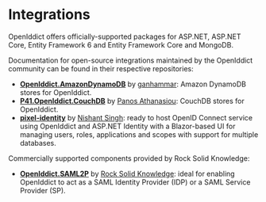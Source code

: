 # Integrations

OpenIddict offers officially-supported packages for ASP.NET, ASP.NET Core, Entity Framework 6 and Entity Framework Core and MongoDB.

Documentation for open-source integrations maintained by the OpenIddict community can be found in their respective repositories:
- **[OpenIddict.AmazonDynamoDB](https://github.com/ganhammar/OpenIddict.AmazonDynamoDB)** by [ganhammar](https://github.com/ganhammar): Amazon DynamoDB stores for OpenIddict.
- **[P41.OpenIddict.CouchDB](https://github.com/panoukos41/couchdb-openiddict)** by [Panos Athanasiou](https://github.com/panoukos41): CouchDB stores for OpenIddict.
- **[pixel-identity](https://github.com/Nfactor26/pixel-identity)** by [Nishant Singh](https://github.com/Nfactor26): ready to host OpenID Connect service using OpenIddict and ASP.NET Identity with a Blazor-based UI for managing users, roles, applications and scopes with support for multiple databases.

Commercially supported components provided by Rock Solid Knowledge:
- **[OpenIddict.SAML2P](https://www.openiddictcomponents.com/?utm_source=openiddictgithubdocumentation&utm_campaign=openiddict)** by [Rock Solid Knowledge](https://www.rocksolidknowledge.com/): ideal for enabling OpenIddict to act as a SAML Identity Provider (IDP) or a SAML Service Provider (SP).
